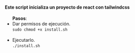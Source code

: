 
<h4>Este script inicializa un proyecto de react con tailwindcss </h4>

<ul><b>Pasos</b>:
  <br>
    <li>
    Dar permisos de ejecución.<br>
    <code>sudo chmod +x install.sh</code><br></br>
    </li>
      <li>
      Ejecutarlo.<br>
      <code>./install.sh</code>
    </li>
</ul>

